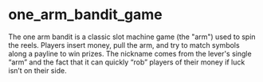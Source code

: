 # one_arm_bandit_game
The one arm bandit is a classic slot machine game (the "arm") used to spin the reels. Players insert money, pull the arm, and try to match symbols along a payline to win prizes. The nickname comes from the lever's single “arm” and the fact that it can quickly “rob” players of their money if luck isn’t on their side.
